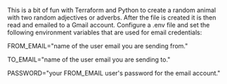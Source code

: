This is a bit of fun with Terraform and Python to create a random animal with two random adjectives or adverbs. After the file is created it is then read and emailed to a Gmail account. Configure a .env file and set the following environment variables that are used for email credentials:

FROM_EMAIL="name of the user email you are sending from."

TO_EMAIL="name of the user email you are sending to."

PASSWORD="your FROM_EMAIL user's password for the email account."
